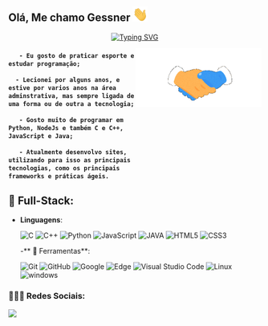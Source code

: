 ## Olá, Me chamo Gessner <img src="https://raw.githubusercontent.com/ABSphreak/ABSphreak/master/gifs/Hi.gif" width="30px">

<p align="center">
  <a href="https://git.io/typing-svg"><img src="https://readme-typing-svg.demolab.com?font=Fira+Code&pause=800&color=0AFF13&background=FFF3F500&center=true&vCenter=true&width=650&lines=Olá...;Seja+bem+vindo+ao+meu+repositório;Sou+estudante+de+Engenharia+da+Computação+pelo+IFPB;E+desenvolvedor+de+sites;" alt="Typing SVG" /></a>
</p>
 
  <picture> <img align="right" src="https://github.com/0xAbdulKhalid/0xAbdulKhalid/raw/main/assets/mdImages/handshake.gif" width = 250px></picture>
  
<h4>  
 
       - Eu gosto de praticar esporte e estudar programação;
 
      - Lecionei por alguns anos, e estive por varios anos na área adminstrativa, mas sempre ligada de uma forma ou de outra a tecnologia;
 
       - Gosto muito de programar em Python, NodeJs e também C e C++, JavaScript e Java;
 
       - Atualmente desenvolvo sites, utilizando para isso as principais tecnologias, como os principais frameworks e práticas ágeis.

</h4>

<h2> 🚀 Full-Stack: </h2>

<p align="center">

- **Linguagens**:
    
    ![C](https://img.shields.io/badge/C%20-%232370ED.svg?style=for-the-badge&logo=c&logoColor=white)
    ![C++](https://img.shields.io/badge/C++%20-%2300599C.svg?style=for-the-badge&logo=c%2B%2B&logoColor=white)
    ![Python](https://img.shields.io/badge/Python%20-%2314354C.svg?style=for-the-badge&logo=python&logoColor=white)
    ![JavaScript](https://img.shields.io/badge/JavaScript%20-%23F7DF1E.svg?style=for-the-badge&logo=javascript&logoColor=black)
    ![JAVA](https://img.shields.io/badge/java%20-%2314354C.svg?style=for-the-badge&logo=java&logoColor=white)
    ![HTML5](https://img.shields.io/badge/HTML5%20-%23E34F26.svg?style=for-the-badge&logo=html5&logoColor=white)
    ![CSS3](https://img.shields.io/badge/CSS%20-%231572B6.svg?style=for-the-badge&logo=css3&logoColor=white)
  
  -** 🔧 Ferramentas**:<br>
  
     ![Git](https://img.shields.io/badge/git-%23F05033.svg?style=for-the-badge&logo=git&logoColor=white)
     ![GitHub](https://img.shields.io/badge/github-%23121011.svg?style=for-the-badge&logo=github&logoColor=white)
     ![Google](https://img.shields.io/badge/google-%234285F4.svg?style=for-the-badge&logo=google&logoColor=white)
     ![Edge](https://img.shields.io/badge/edge-%234285F4.svg?style=for-the-badge&logo=edge&logoColor=white)
     ![Visual Studio Code](https://img.shields.io/badge/Visual%20Studio%20Code-0078d7.svg?style=for-the-badge&logo=visual-studio-code&logoColor=white)
     ![Linux](https://img.shields.io/badge/Linux-FCC624?style=for-the-badge&logo=linux&logoColor=black) 
     ![windows](https://img.shields.io/badge/windows-FCC624?style=for-the-badge&logo=windows&logoColor=black) 
   



 
   
  
### 👨🏻‍💻 Redes Sociais:

<a href="https://www.linkedin.com/in/gessner-de-oliveira-bezerra-a9908b42/" target="_blank" alt="Minha pagina Linkedin">
   <img src="https://img.shields.io/badge/LinkedIn-0077B5?style=for-the-badge&logo=linkedin&logoColor=white"/>
</a>

</p>
